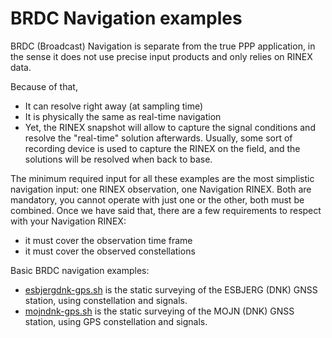 BRDC Navigation examples
========================

BRDC (Broadcast) Navigation is separate from the true PPP application,
in the sense it does not use precise input products and only relies on RINEX data.

Because of that, 

- It can resolve right away (at sampling time)
- It is physically the same as real-time navigation
- Yet, the RINEX snapshot
will allow to capture the signal conditions and resolve the "real-time" solution afterwards.
Usually, some sort of recording device is used to capture the RINEX on the field, and the 
solutions will be resolved when back to base.

The minimum required input for all these examples are the most simplistic navigation input:
one RINEX observation, one Navigation RINEX. Both are mandatory, you cannot operate with
just one or the other, both must be combined. Once we have said that, there are a few
requirements to respect with your Navigation RINEX:

- it must cover the observation time frame
- it must cover the observed constellations

Basic BRDC navigation examples:

- [esbjergdnk-gps.sh](./SPP/esbjerg-dnk.sh) is the static surveying 
of the ESBJERG (DNK) GNSS station, using constellation and signals.
- [mojndnk-gps.sh](mojndnk-gps.sh) is the static surveying
of the MOJN (DNK) GNSS station, using GPS constellation and signals.
